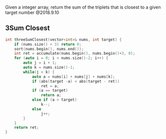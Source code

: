 Given a integer array, return the sum of the triplets that is closest to a given target number
@2018.9.10
## 3Sum Closest
```c++
int threeSumClosest(vector<int>& nums, int target) {
    if (nums.size() < 3) return 0;
    sort(nums.begin(), nums.end());
    int ret = accumulate(nums.begin(), nums.begin()+3, 0);
    for (auto i = 0; i < nums.size()-2; i++) {
        auto j = i + 1;
        auto k = nums.size()-1;
        while(j < k) {
            auto a = nums[i] + nums[j] + nums[k];
            if (abs(target -a) < abs(target - ret))
                ret = a;
            if (a == target)
                return a;
            else if (a > target) 
                k--;
            else
                j++;
        }
    }
    return ret;
}
```